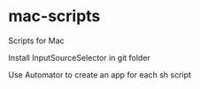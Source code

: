 # mac-scripts
Scripts for Mac

Install InputSourceSelector in git folder

Use Automator to create an app for each sh script
